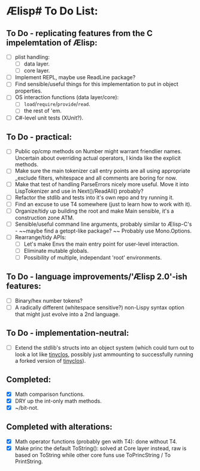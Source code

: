 # Ælisp# To Do List:

## To Do - replicating features from the C impelemtation of Ælisp:
- [ ] plist handling:
  - [ ] data layer.
  - [ ] core layer.
- [ ] Implement REPL, maybe use ReadLine package?
- [ ] Find sensible/useful things for this implementation to put in object properties.
- [ ] OS interaction functions (data layer/core):
  - [ ] `load`/`require`/`provide`/`read`.
  - [ ] the rest of 'em.
- [ ] C#-level unit tests (XUnit?).

## To Do - practical:
- [ ] Public op/cmp methods on Number might warrant friendlier names. Uncertain about overriding actual operators, I kinda like the explicit methods.
- [ ] Make sure the main tokenizer call entry points are all using appropriate _exclude filters, whitespace and all comments are boring for now.
- [ ] Make that test of handling ParseErrors nicely more useful. Move it into LispTokenizer and use in Next()/ReadAll() probably?
- [ ] Refactor the stdlib and tests into it's own repo and try running it.
- [ ] Find an excuse to use T4 somewhere (just to learn how to work with it).
- [ ] Organize/tidy up building the root and make Main sensible, it's a construction zone ATM.
- [ ] Sensible/useful command line arguments, probably similar to Ælisp-C's - ~~maybe find a getopt-like package?  ~~ Probably use Mono.Options.
- [ ] Rearrange/tidy APIs:
  - [ ] Let's make Envs the main entry point for user-level interaction.
  - [ ] Eliminate mutable globals.
  - [ ] Possibility of multiple, independant 'root' environments.

## To Do - language improvements/'Ælisp 2.0'-ish features:
- [ ] Binary/hex number tokens?
- [ ] A radically different (whitespace sensitive?) non-Lispy syntax option that might just evolve into a 2nd language.

## To Do - implementation-neutral:
- [ ] Extend the stdlib's structs into an object system (which could turn out to look a lot like [tinyclos](https://github.com/kstephens/tinyclos), possibly just ammounting to successfully running a forked version of [tinyclos](https://github.com/kstephens/tinyclos)).

## Completed:
- [x] Math comparison functions.
- [x] DRY up the int-only math methods.
- [x] ~/bit-not.

## Completed with alterations:
- [x] Math operator functions (probably gen with T4): done without T4.
- [x] Make princ the default ToString(): solved at Core layer instead, raw is based on ToString while other core funs use ToPrincString / To PrintString.
